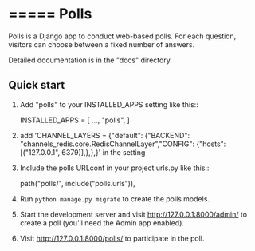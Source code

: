 =====
Polls
=====

Polls is a Django app to conduct web-based polls. For each question,
visitors can choose between a fixed number of answers.

Detailed documentation is in the "docs" directory.

Quick start
-----------

1. Add "polls" to your INSTALLED_APPS setting like this::

    INSTALLED_APPS = [
        ...,
        "polls",
    ]

3. add 'CHANNEL_LAYERS = {"default": {"BACKEND": "channels_redis.core.RedisChannelLayer","CONFIG": {"hosts": [("127.0.0.1", 6379)],},},}' in the setting

2. Include the polls URLconf in your project urls.py like this::

    path("polls/", include("polls.urls")),

3. Run ``python manage.py migrate`` to create the polls models.

4. Start the development server and visit http://127.0.0.1:8000/admin/
   to create a poll (you'll need the Admin app enabled).

5. Visit http://127.0.0.1:8000/polls/ to participate in the poll.